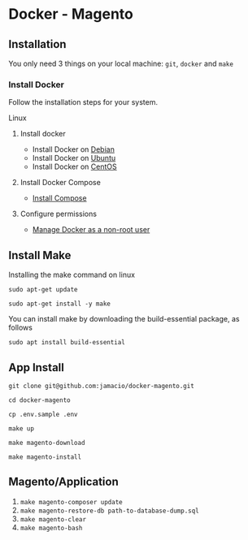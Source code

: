 # Docker - Magento


## Installation

You only need 3 things on your local machine: `git`, `docker` and `make`

### Install Docker

Follow the installation steps for your system.



	
<summary>Linux</summary>
	
1. Install docker

	* Install Docker on [Debian](https://docs.docker.com/engine/installation/linux/docker-ce/debian/)
	* Install Docker on [Ubuntu](https://docs.docker.com/engine/installation/linux/docker-ce/ubuntu/)
	* Install Docker on [CentOS](https://docs.docker.com/engine/installation/linux/docker-ce/centos/)

2. Install Docker Compose
	*  [Install Compose](https://docs.docker.com/compose/install/)

3. Configure permissions
	
	* [Manage Docker as a non-root user](https://docs.docker.com/install/linux/linux-postinstall/)


## Install Make
Installing the make command on linux

```
sudo apt-get update 
```

```
sudo apt-get install -y make
```

You can install make by downloading the build-essential package, as follows 
```
sudo apt install build-essential
```


## App Install

```
git clone git@github.com:jamacio/docker-magento.git
```
```
cd docker-magento
```
```
cp .env.sample .env
```
```
make up
```
```
make magento-download
```
```
make magento-install
```



## Magento/Application

1. ``
make magento-composer update
``
2. ``
make magento-restore-db path-to-database-dump.sql
``
3. ``
make magento-clear
``
4. ``
make magento-bash
``
